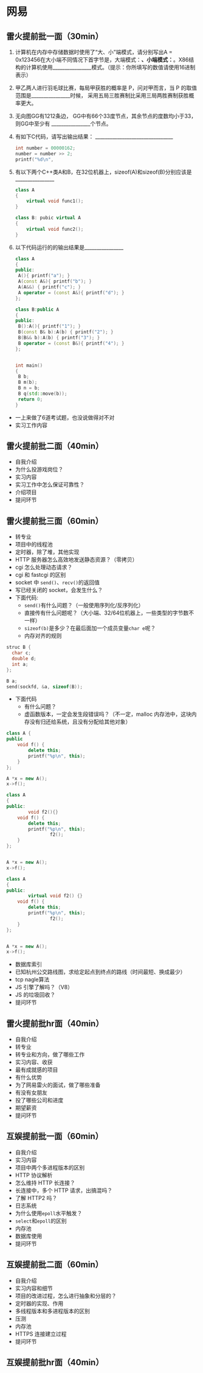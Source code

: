 # 网易

## 雷火提前批一面（30min）

1. 计算机在内存中存储数据时使用了“大、小”端模式，请分别写出A = 0x123456在大小端不同情况下首字节是，大端模式：________________、小端模式：________________。X86结构的计算机使用________________模式。（提示：你所填写的数值请使用16进制表示）

2. 甲乙两人进行羽毛球比赛，每局甲获胜的概率是 P，问对甲而言，当 P 的取值范围是________________时候，
   采用五局三胜赛制比采用三局两胜赛制获胜概率更大。

3. 无向图GG有1212条边， GG中有66个33度节点，其余节点的度数均小于33， 则GG中至少有 ________________个节点。

4. 有如下C代码，请写出输出结果： ________________________________

   ```c++
   int number = 00000162;
   number = number >> 2;
   printf("%d\n", 
   ```

5. 有以下两个C++类A和B，在32位机器上，sizeof(A)和sizeof(B)分别应该是________________

   ```c++
   class A
   {
       virtual void func1();
   }
   
   class B: pubic virtual A
   {
       virtual void func2();
   }
   ```

6. 以下代码运行的的输出结果是________________

   ```c++
   class A
   {
   public:
    A(){ printf("a"); }
    A(const A&){ printf("b"); }
    A(A&&) { printf("c"); }
    A operator = (const A&){ printf("d"); }
   };
   
   class B:public A
   {
   public:
    B():A(){ printf("1"); }
    B(const B& b):A(b) { printf("2"); }
    B(B&& b):A(b) { printf("3"); }
    B operator = (const B&){ printf("4"); }
   };
   
   
   int main()
   {
    B b;
    B m(b);
    B n = b;
    B q(std::move(b));
    return 0;
   }
   ```

- 一上来做了6道考试题，也没说做得对不对
- 实习工作内容

## 雷火提前批二面（40min）

- 自我介绍
- 为什么投游戏岗位？
- 实习内容
- 实习工作中怎么保证可靠性？
- 介绍项目
- 提问环节

## 雷火提前批三面（60min）

- 转专业
- 项目中的线程池
- 定时器，除了堆，其他实现
- HTTP 服务器怎么高效地发送静态资源？（零拷贝）
- cgi 怎么处理动态请求？
- cgi 和 fastcgi 的区别
- socket 中 `send()`、`recv()`的返回值
- 写已经关闭的 socket，会发生什么？
- 下面代码:
  - `send()`有什么问题？（一般使用序列化/反序列化）
  - 直接传有什么问题呢？（大小端、32/64位机器上，一些类型的字节数不一样）
  - `sizeof(b)`是多少？在最后面加一个成员变量`char e`呢？
  - 内存对齐的规则

```c++
struc B {
  char c;
  double d;
  int a;
};

B a;
send(sockfd, &a, sizeof(B));
```

- 下面代码
  - 有什么问题？
  - 虚函数版本，一定会发生段错误吗？（不一定，malloc 内存池中，这块内存没有归还给系统，且没有分配给其他对象）

```c++
class A {
public
    void f() {
        delete this;
        printf("%p\n", this);
    }
};

A *x = new A();
x->f();
```

```c++
class A
{
public:
		void f2(){}
    void f() {
        delete this;
        printf("%p\n", this);
				f2();
    }
};


A *x = new A();
x->f();
```

```c++
class A
{
public:
		virtual void f2() {}
    void f() {
        delete this;
        printf("%p\n", this);
				f2();
    }
};


A *x = new A();
x->f();
```

- 数据库索引
- 已知杭州公交路线图，求给定起点到终点的路线（时间最短、换成最少）
- tcp nagle算法
- JS 引擎了解吗？（V8）
- JS 的垃圾回收？
- 提问环节

## 雷火提前批hr面（40min）

- 自我介绍
- 转专业
- 转专业和方向，做了哪些工作
- 实习内容、收获
- 最有成就感的项目
- 有什么优势
- 为了网易雷火的面试，做了哪些准备
- 有没有女朋友
- 投了哪些公司和进度
- 期望薪资
- 提问环节

## 互娱提前批一面（60min）

- 自我介绍
- 实习内容
- 项目中两个多进程版本的区别
- HTTP 协议解析
- 怎么维持 HTTP 长连接？
- 长连接中，多个 HTTP 请求，出搞混吗？
- 了解 HTTP2 吗？
- 日志系统
- 为什么使用`epoll`水平触发？
- `select`和`epoll`的区别
- 内存池
- 数据库使用
- 提问环节

## 互娱提前批二面（60min）

- 自我介绍
- 实习内容和细节
- 项目的改进过程，怎么进行抽象和分层的？
- 定时器的实现、作用
- 多线程版本和多进程版本的区别
- 压测
- 内存池
- HTTPS 连接建立过程
- 提问环节

## 互娱提前批hr面（40min）

